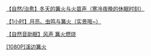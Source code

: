 [【自然/治愈】冬天的篝火与火苗声（寒冷夜晚的休眠时刻）](https://www.bilibili.com/video/av19074998)

[【1小时】月亮、虫鸣与篝火（实景哦~）](https://www.bilibili.com/video/av37420134)

[【自然音助眠】风声 篝火燃烧](https://www.bilibili.com/video/av29144523)

[[1080P]溪边篝火](https://www.bilibili.com/video/av4388895/)
